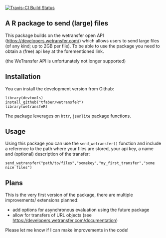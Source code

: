 [![Travis-CI Build Status](https://travis-ci.org/tfaber/wetransfeR.svg?branch=master)](https://travis-ci.org/tfaber/wetransfeR)

## A R package to send (large) files

This package builds on the wetransfer open API (https://developers.wetransfer.com/) which allows users to send large files (of any kind; up to 2GB per file). To be able to use the package you need to obtain a (free) api key at the forementioned link.

(the WeTransfer API is unfortunately not longer supported)

## Installation

You can install the development version from Github:

```
library(devtools)
install_github("tfaber/wetransfeR")
library(wetransfeR)
```

The package leverages on `httr`, `jsonlite` package functions.

## Usage

Using this package you can use the `send_wetransfer()` function and include a reference to the path where your files are stored, your api key, a name and (optional) description of the transfer:

```
send_wetransfer("path/to/files","somekey","my_first_transfer","some nice files")
```


## Plans

This is the very first version of the package, there are multiple improvements/ extensions planned:

- add options for asynchronous evaluation using the future package
- allow for transfers of URL objects (see https://developers.wetransfer.com/documentation)

Please let me know if I can make improvements in the code!
